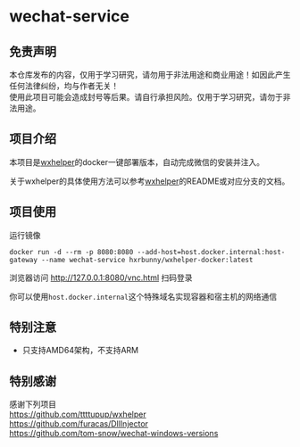 # wechat-service

## 免责声明
本仓库发布的内容，仅用于学习研究，请勿用于非法用途和商业用途！如因此产生任何法律纠纷，均与作者无关！  
使用此项目可能会造成封号等后果。请自行承担风险。仅用于学习研究，请勿于非法用途。

## 项目介绍
本项目是[wxhelper](https://github.com/ttttupup/wxhelper)的docker一键部署版本，自动完成微信的安装并注入。

关于wxhelper的具体使用方法可以参考[wxhelper](https://github.com/ttttupup/wxhelper)的README或对应分支的文档。


## 项目使用

运行镜像

```
docker run -d --rm -p 8080:8080 --add-host=host.docker.internal:host-gateway --name wechat-service hxrbunny/wxhelper-docker:latest
```
浏览器访问 http://127.0.0.1:8080/vnc.html 扫码登录

你可以使用`host.docker.internal`这个特殊域名实现容器和宿主机的网络通信


## 特别注意
- 只支持AMD64架构，不支持ARM

## 特别感谢
感谢下列项目  
https://github.com/ttttupup/wxhelper  
https://github.com/furacas/DllInjector  
https://github.com/tom-snow/wechat-windows-versions
